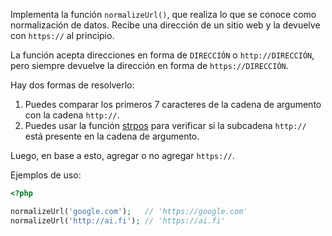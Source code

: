 
Implementa la función `normalizeUrl()`, que realiza lo que se conoce como normalización de datos. Recibe una dirección de un sitio web y la devuelve con `https://` al principio.

La función acepta direcciones en forma de `DIRECCIÓN` o `http://DIRECCIÓN`, pero siempre devuelve la dirección en forma de `https://DIRECCIÓN`.

Hay dos formas de resolverlo:

1. Puedes comparar los primeros 7 caracteres de la cadena de argumento con la cadena `http://`.
2. Puedes usar la función [strpos](https://php.net/manual/es/function.strpos.php) para verificar si la subcadena `http://` está presente en la cadena de argumento.

Luego, en base a esto, agregar o no agregar `https://`.

Ejemplos de uso:

```php
<?php

normalizeUrl('google.com');   // 'https://google.com'
normalizeUrl('http://ai.fi'); // 'https://ai.fi'
```
